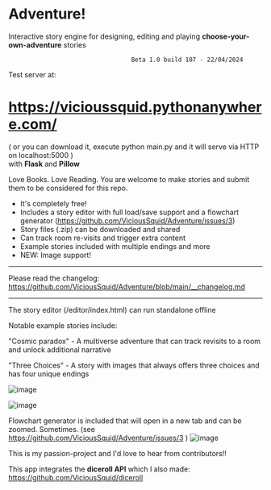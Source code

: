 # Adventure!

Interactive story engine for designing, editing and playing **choose-your-own-adventure** stories

                                      Beta 1.0 build 107 - 22/04/2024

Test server at: 
# https://vicioussquid.pythonanywhere.com/

( or you can download it, execute python main.py and it will serve via HTTP on localhost:5000 )  
with **Flask** and **Pillow**

Love Books. Love Reading. You are welcome to make stories and submit them to be considered for this repo.

* It's completely free!
* Includes a story editor with full load/save support and a flowchart generator (https://github.com/ViciousSquid/Adventure/issues/3)
* Story files (.zip) can be downloaded and shared
* Can track room re-visits and trigger extra content
* Example stories included with multiple endings and more
* NEW: Image support!
_____
Please read the changelog: https://github.com/ViciousSquid/Adventure/blob/main/__changelog.md
_____
The story editor (/editor/index.html) can run standalone offline

Notable example stories include:

"Cosmic paradox" - A multiverse adventure that can track revisits to a room and unlock additional narrative

"Three Choices" - A story with images that always offers three choices and has four unique endings




![image](https://github.com/ViciousSquid/Adventure/assets/161540961/cb68171e-2d97-42d7-a6d3-68463d241ab5)

![image](https://github.com/ViciousSquid/Adventure/assets/161540961/f93d3a95-901a-44d0-abef-deb4d7698ab4)



Flowchart generator is included that will open in a new tab and can be zoomed. Sometimes. (see https://github.com/ViciousSquid/Adventure/issues/3 )
![image](https://github.com/ViciousSquid/Adventure/assets/161540961/182735f7-e341-48d8-aff6-4880548fd9f4)


This is my passion-project and I'd love to hear from contributors!!


This app integrates the **diceroll API** which I also made: https://github.com/ViciousSquid/diceroll

